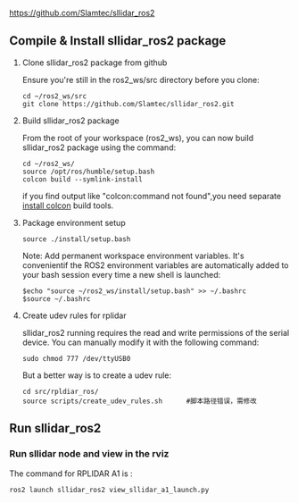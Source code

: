 



https://github.com/Slamtec/sllidar_ros2



## Compile & Install sllidar_ros2 package



1. Clone sllidar_ros2 package from github

   Ensure you're still in the ros2_ws/src directory before you clone:

   ```
   cd ~/ros2_ws/src
   git clone https://github.com/Slamtec/sllidar_ros2.git
   ```

   

2. Build sllidar_ros2 package

   From the root of your workspace (ros2_ws), you can now build sllidar_ros2 package using the command:

   ```
   cd ~/ros2_ws/
   source /opt/ros/humble/setup.bash
   colcon build --symlink-install
   ```

   

   if you find output like "colcon:command not found",you need separate [install colcon](https://docs.ros.org/en/foxy/Tutorials/Colcon-Tutorial.html#install-colcon) build tools.

3. Package environment setup

   ```
   source ./install/setup.bash
   ```

   

   Note: Add permanent workspace environment variables. It's convenientif the ROS2 environment variables are automatically added to your bash session every time a new shell is launched:

   ```
   $echo "source ~/ros2_ws/install/setup.bash" >> ~/.bashrc
   $source ~/.bashrc
   ```

   

4. Create udev rules for rplidar

   sllidar_ros2 running requires the read and write permissions of the serial device. You can manually modify it with the following command:

   ```
   sudo chmod 777 /dev/ttyUSB0
   ```

   

   But a better way is to create a udev rule:

   ```
   cd src/rpldiar_ros/
   source scripts/create_udev_rules.sh		#脚本路径错误，需修改
   ```

   

## Run sllidar_ros2



### Run sllidar node and view in the rviz



The command for RPLIDAR A1 is :

```
ros2 launch sllidar_ros2 view_sllidar_a1_launch.py
```